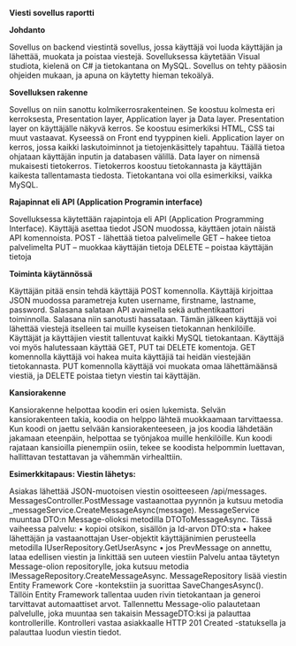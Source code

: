 **Viesti sovellus raportti**

**Johdanto**

Sovellus on backend viestintä sovellus, jossa käyttäjä voi luoda käyttäjän ja lähettää, muokata ja poistaa viestejä. Sovelluksessa käytetään Visual studiota, kielenä on C# ja tietokantana on MySQL. Sovellus on tehty pääosin ohjeiden mukaan, ja apuna on käytetty hieman tekoälyä.

**Sovelluksen rakenne**

Sovellus on niin sanottu kolmikerrosrakenteinen. Se koostuu kolmesta eri kerroksesta, Presentation layer, Application layer ja Data layer.
Presentation layer on käyttäjälle näkyvä kerros. Se koostuu esimerkiksi HTML, CSS tai muut vastaavat. Kyseessä on Front end tyyppinen kieli.
Application layer on kerros, jossa kaikki laskutoiminnot ja tietojenkäsittely tapahtuu. Täällä tietoa ohjataan käyttäjän inputin ja databasen välillä.
Data layer on nimensä mukaisesti tietokerros. Tietokerros koostuu tietokannasta ja käyttäjän kaikesta tallentamasta tiedosta. Tietokantana voi olla esimerkiksi, vaikka MySQL.

**Rajapinnat eli API (Application Programin interface)**

Sovelluksessa käytettään rajapintoja eli API (Application Programming Interface). Käyttäjä asettaa tiedot JSON muodossa, käyttäen jotain näistä API komennoista.
POST - lähettää tietoa palvelimelle
GET – hakee tietoa palvelimelta
PUT – muokkaa käyttäjän tietoja
DELETE – poistaa käyttäjän tietoja

**Toiminta käytännössä**

Käyttäjän pitää ensin tehdä käyttäjä POST komennolla. Käyttäjä kirjoittaa JSON muodossa parametreja kuten username, firstname, lastname, password. Salasana salataan API avaimella sekä authentikaattori toiminnolla. Salasana niin sanotusti hassataan. Tämän jälkeen käyttäjä voi lähettää viestejä itselleen tai muille kyseisen tietokannan henkilöille. Käyttäjät ja käyttäjien viestit tallentuvat kaikki MySQL tietokantaan.
Käyttäjä voi myös halutessaan käyttää GET, PUT tai DELETE komentoja. GET komennolla käyttäjä voi hakea muita käyttäjiä tai heidän viestejään tietokannasta. PUT komennolla käyttäjä voi muokata omaa lähettämäänsä viestiä, ja DELETE poistaa tietyn viestin tai käyttäjän.

**Kansiorakenne**

Kansiorakenne helpottaa koodin eri osien lukemista. Selvän kansiorakenteen takia, koodia on helppo lähteä muokkaamaan tarvittaessa. Kun koodi on jaettu selvään kansiorakenteeseen, ja jos koodia lähdetään jakamaan eteenpäin, helpottaa se työnjakoa muille henkilöille. 
Kun koodi rajataan kansioilla pienempiin osiin, tekee se koodista helpommin luettavan, hallittavan testattavan ja vähemmän virhealttiin.


**Esimerkkitapaus: Viestin lähetys:**

Asiakas lähettää JSON-muotoisen viestin osoitteeseen /api/messages.
MessagesController.PostMessage vastaanottaa pyynnön ja kutsuu metodia _messageService.CreateMessageAsync(message).
MessageService muuntaa DTO:n Message-olioksi metodilla DTOToMessageAsync.
Tässä vaiheessa palvelu:
•	kopioi otsikon, sisällön ja Id-arvon DTO:sta
•	hakee lähettäjän ja vastaanottajan User-objektit käyttäjänimien perusteella metodilla IUserRepository.GetUserAsync
•	jos PrevMessage on annettu, lataa edellisen viestin ja linkittää sen uuteen viestiin
Palvelu antaa täytetyn Message-olion repositorylle, joka kutsuu metodia IMessageRepository.CreateMessageAsync. MessageRepository lisää viestin Entity Framework Core -kontekstiin ja suorittaa SaveChangesAsync(). Tällöin Entity Framework tallentaa uuden rivin tietokantaan ja generoi tarvittavat automaattiset arvot.
Tallennettu Message-olio palautetaan palvelulle, joka muuntaa sen takaisin MessageDTO:ksi ja palauttaa kontrollerille.
Kontrolleri vastaa asiakkaalle HTTP 201 Created -statuksella ja palauttaa luodun viestin tiedot.
